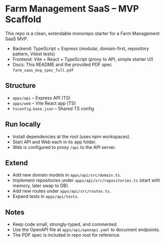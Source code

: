 # Farm Management SaaS – MVP Scaffold

This repo is a clean, extendable monorepo starter for a Farm Management SaaS MVP.

- Backend: TypeScript + Express (modular, domain-first, repository pattern, Vitest tests)
- Frontend: Vite + React + TypeScript (proxy to API, simple starter UI)
- Docs: This README and the provided PDF spec `farm_saas_mvp_spec_full.pdf`

## Structure

- `apps/api` – Express API (TS)
- `apps/web` – Vite React app (TS)
- `tsconfig.base.json` – Shared TS config

## Run locally

- Install dependencies at the root (uses npm workspaces).
- Start API and Web each in its app folder.
- Web is configured to proxy `/api` to the API server.

## Extend

- Add new domain models in `apps/api/src/domain.ts`.
- Implement repositories under `apps/api/src/repositories.ts` (start with memory, later swap to DB).
- Add new routes under `apps/api/src/routes.ts`.
- Expand tests in `apps/api/tests`.

## Notes

- Keep code small, strongly-typed, and commented.
- Use the OpenAPI file at `apps/api/openapi.yaml` to document endpoints.
- The PDF spec is included in repo root for reference.
